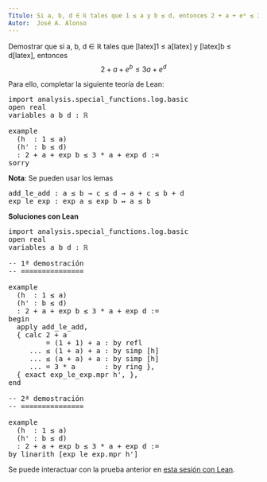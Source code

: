 ```yaml
---
Título: Si a, b, d ∈ ℝ tales que 1 ≤ a y b ≤ d, entonces 2 + a + eᵇ ≤ 3a + eᵈ
Autor:  José A. Alonso
---
```


Demostrar que si a, b, d ∈ ℝ tales que [latex]1 ≤ a[latex] y [latex]b ≤ d[latex], entonces
$$2 + a + e^b ≤ 3a + e^d$$

Para ello, completar la siguiente teoría de Lean:

<pre lang="lean">
import analysis.special_functions.log.basic
open real
variables a b d : ℝ

example
  (h  : 1 ≤ a)
  (h' : b ≤ d)
  : 2 + a + exp b ≤ 3 * a + exp d :=
sorry
</pre>

**Nota**: Se pueden usar los lemas
<pre lang="text">
add_le_add : a ≤ b → c ≤ d → a + c ≤ b + d
exp_le_exp : exp a ≤ exp b ↔ a ≤ b
</pre>

<!--more-->
<b>Soluciones con Lean</b>

<pre lang="lean">
import analysis.special_functions.log.basic
open real
variables a b d : ℝ

-- 1ª demostración
-- ===============

example
  (h  : 1 ≤ a)
  (h' : b ≤ d)
  : 2 + a + exp b ≤ 3 * a + exp d :=
begin
  apply add_le_add,
  { calc 2 + a
         = (1 + 1) + a : by refl
     ... ≤ (1 + a) + a : by simp [h]
     ... ≤ (a + a) + a : by simp [h]
     ... = 3 * a       : by ring },
  { exact exp_le_exp.mpr h', },
end

-- 2ª demostración
-- ===============

example
  (h  : 1 ≤ a)
  (h' : b ≤ d)
  : 2 + a + exp b ≤ 3 * a + exp d :=
by linarith [exp_le_exp.mpr h']
</pre>

Se puede interactuar con la prueba anterior en <a href="https://leanprover-community.github.io/lean-web-editor/#url=https://raw.githubusercontent.com/jaalonso/Calculemus/main/src/Desigualdad_con_exponencial.lean" rel="noopener noreferrer" target="_blank">esta sesión con Lean</a>.
